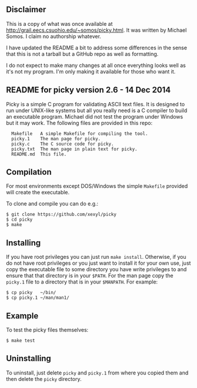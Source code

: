
## Disclaimer

This is a copy of what was once available at
http://grail.eecs.csuohio.edu/~somos/picky.html. It was written by Michael
Somos. I claim no authorship whatever.

I have updated the README a bit to address some differences in the sense that
this is not a tarball but a GitHub repo as well as formatting.

I do not expect to make many changes at all once everything looks well as it's
not my program. I'm only making it available for those who want it.

## README for picky version 2.6 - 14 Dec 2014

Picky is a simple C program for validating ASCII text files.  It is designed to
run under UNIX-like systems but all you really need is a C compiler to build an
executable program.  Michael did not test the program under Windows but it may
work.  The following files are provided in this repo:

      Makefile   A simple Makefile for compiling the tool.
      picky.1    The man page for picky.
      picky.c    The C source code for picky.
      picky.txt  The man page in plain text for picky.
      README.md  This file.

## Compilation

For most environments except DOS/Windows the simple `Makefile` provided will
create the executable.

To clone and compile you can do e.g.:


	$ git clone https://github.com/xexyl/picky
	$ cd picky
	$ make


## Installing

If you have root privileges you can just run `make install`. Otherwise, if you
do not have root privileges or you just want to install it for your own use,
just copy the executable file to some directory you have write privileges
to and ensure that that directory is in your `$PATH`. For the man page copy the
`picky.1` file to a directory that is in your `$MANPATH`. For example:


	$ cp picky   ~/bin/
	$ cp picky.1 ~/man/man1/

 
## Example

To test the picky files themselves:


    $ make test


## Uninstalling

To uninstall, just delete `picky` and `picky.1` from where you
copied them and then delete the `picky` directory.
